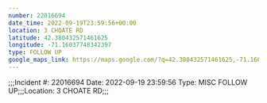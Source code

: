 ```yaml
---
number: 22016694
date_time: 2022-09-19T23:59:56+00:00
location: 3 CHOATE RD
latitude: 42.380432571461625
longitude: -71.16037748342397
type: FOLLOW UP
google_maps_link: https://maps.google.com/?q=42.380432571461625,-71.16037748342397
---
```


;;;Incident #: 22016694   Date: 2022-09-19 23:59:56   Type: MISC FOLLOW UP;;;Location: 3 CHOATE RD;;;

